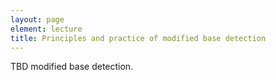 ```yaml
---
layout: page
element: lecture
title: Principles and practice of modified base detection
---
```


TBD modified base detection.
